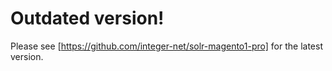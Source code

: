 # Outdated version!
Please see [https://github.com/integer-net/solr-magento1-pro] for the latest version.
